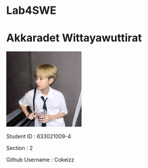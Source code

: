 # Lab4SWE

<div class="card">
  <h1>Akkaradet Wittayawuttirat</h1>
   <img src="media/Cokeizz.jpg" alt="Cokeizz" style="width:200px">
  <p>Student ID : 633021009-4</p>
  <p>Section : 2</p>
  <p>Github Username : Cokeizz</p>
</div>

